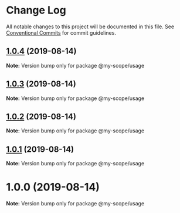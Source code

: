 # Change Log

All notable changes to this project will be documented in this file.
See [Conventional Commits](https://conventionalcommits.org) for commit guidelines.

<a name="1.0.4"></a>
## [1.0.4](https://github.com/nicholascm/lerna-conventional-commits/compare/@my-scope/usage@1.0.3...@my-scope/usage@1.0.4) (2019-08-14)




**Note:** Version bump only for package @my-scope/usage

<a name="1.0.3"></a>
## [1.0.3](https://github.com/nicholascm/lerna-conventional-commits/compare/@my-scope/usage@1.0.2...@my-scope/usage@1.0.3) (2019-08-14)




**Note:** Version bump only for package @my-scope/usage

<a name="1.0.2"></a>
## [1.0.2](https://github.com/nicholascm/lerna-conventional-commits/compare/@my-scope/usage@1.0.1...@my-scope/usage@1.0.2) (2019-08-14)




**Note:** Version bump only for package @my-scope/usage

<a name="1.0.1"></a>
## [1.0.1](https://github.com/nicholascm/lerna-conventional-commits/compare/@my-scope/usage@1.0.0...@my-scope/usage@1.0.1) (2019-08-14)




**Note:** Version bump only for package @my-scope/usage

<a name="1.0.0"></a>
# 1.0.0 (2019-08-14)




**Note:** Version bump only for package @my-scope/usage
